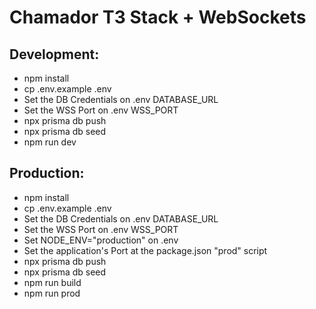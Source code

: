 # Chamador T3 Stack + WebSockets

## Development:
- npm install
- cp .env.example .env
- Set the DB Credentials on .env DATABASE_URL
- Set the WSS Port on .env WSS_PORT
- npx prisma db push
- npx prisma db seed
- npm run dev

## Production:
- npm install
- cp .env.example .env
- Set the DB Credentials on .env DATABASE_URL
- Set the WSS Port on .env WSS_PORT
- Set NODE_ENV="production" on .env
- Set the application's Port at the package.json "prod" script
- npx prisma db push
- npx prisma db seed
- npm run build
- npm run prod
